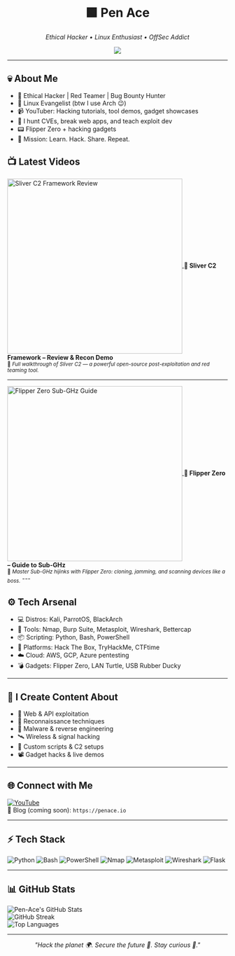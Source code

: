 <h1 align="center">🟩 Pen Ace</h1>
<p align="center"><i>Ethical Hacker • Linux Enthusiast • OffSec Addict</i></p>

<p align="center">
  <img src="https://img.shields.io/badge/Hack_The_Planet-00FF00?style=for-the-badge&logo=matrix&logoColor=black" />
</p>

---

## 💀 About Me
- 🔐 Ethical Hacker | Red Teamer | Bug Bounty Hunter  
- 🐧 Linux Evangelist (btw I use Arch 😉)  
- 📹 YouTuber: Hacking tutorials, tool demos, gadget showcases  
- 🐞 I hunt CVEs, break web apps, and teach exploit dev  
- 📟 Flipper Zero + hacking gadgets 
- 🧠 Mission: Learn. Hack. Share. Repeat.

## 📺 Latest Videos

<a href="https://www.youtube.com/watch?v=gvOPFY13nKc" target="_blank">
  <img align="center" width="400" src="https://img.youtube.com/vi/gvOPFY13nKc/maxresdefault.jpg" alt="Sliver C2 Framework Review" />
</a>  
<b>🎯 Sliver C2 Framework – Review & Recon Demo</b><br>
<sub>💬 <i>Full walkthrough of Sliver C2 — a powerful open-source post-exploitation and red teaming tool.</i></sub>

---

<a href="https://www.youtube.com/watch?v=NAGuFLUjM0o" target="_blank">
  <img align="center" width="400" src="https://img.youtube.com/vi/NAGuFLUjM0o/maxresdefault.jpg" alt="Flipper Zero Sub-GHz Guide" />
</a>  
<b>📡 Flipper Zero – Guide to Sub-GHz</b><br>
<sub>💬 <i>Master Sub-GHz hijinks with Flipper Zero: cloning, jamming, and scanning devices like a boss.</i></sub>
---

## ⚙️ Tech Arsenal
- 💻 Distros: Kali, ParrotOS, BlackArch  
- 🔎 Tools: Nmap, Burp Suite, Metasploit, Wireshark, Bettercap  
- 📦 Scripting: Python, Bash, PowerShell  
- 🧨 Platforms: Hack The Box, TryHackMe, CTFtime  
- ☁️ Cloud: AWS, GCP, Azure pentesting  
- 💣 Gadgets: Flipper Zero, LAN Turtle, USB Rubber Ducky

---

## 🧠 I Create Content About

- 🔐 Web & API exploitation  
- 🔎 Reconnaissance techniques  
- 🦠 Malware & reverse engineering  
- 🛰️ Wireless & signal hacking  
- 🧰 Custom scripts & C2 setups  
- 📽️ Gadget hacks & live demos

---

## 🌐 Connect with Me
[![YouTube](https://img.shields.io/badge/YouTube-%23FF0000.svg?style=for-the-badge&logo=YouTube&logoColor=white)](https://youtube.com/@PenAce)  
📡 Blog (coming soon): `https://penace.io`

---

## ⚡ Tech Stack

![Python](https://img.shields.io/badge/Python-222222?style=for-the-badge&logo=python&logoColor=00ff00)
![Bash](https://img.shields.io/badge/Bash-222222?style=for-the-badge&logo=gnu-bash&logoColor=00ff00)
![PowerShell](https://img.shields.io/badge/PowerShell-222222?style=for-the-badge&logo=powershell&logoColor=00ff00)
![Nmap](https://img.shields.io/badge/Nmap-222222?style=for-the-badge&logo=nmap&logoColor=00ff00)
![Metasploit](https://img.shields.io/badge/Metasploit-222222?style=for-the-badge&logo=metasploit&logoColor=00ff00)
![Wireshark](https://img.shields.io/badge/Wireshark-222222?style=for-the-badge&logo=wireshark&logoColor=00ff00)
![Flask](https://img.shields.io/badge/Flask-222222?style=for-the-badge&logo=flask&logoColor=00ff00)

---

## 📊 GitHub Stats

![Pen-Ace's GitHub Stats](https://github-readme-stats.vercel.app/api?username=Pen-Ace&theme=tokyonight&hide_border=true&show_icons=true)  
![GitHub Streak](https://streak-stats.demolab.com/?user=Pen-Ace&theme=tokyonight&hide_border=true)  
![Top Languages](https://github-readme-stats.vercel.app/api/top-langs/?username=Pen-Ace&layout=compact&theme=tokyonight&hide_border=true)

---

<p align="center"><i>"Hack the planet 🌍. Secure the future 🔐. Stay curious 🧠."</i></p>

<!-- Powered by caffeine and terminal magic -->
